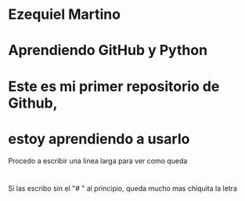 # Ezequiel Martino
# Aprendiendo GitHub y Python
# Este es mi primer repositorio de Github,
# estoy aprendiendo a usarlo

Procedo a escribir una linea larga para ver como queda
#
Si las escribo sin el "# " al principio, queda mucho mas chiquita la letra